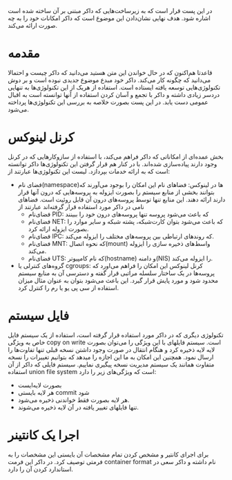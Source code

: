 در این پست قرار است که به زیرساخت‌هایی که داکر مبتنی بر آن ساخته شده است اشاره شود. هدف نهایی نشان‌دادن این موضوع است که داکر امکانات خود را به چه صورت ارائه می‌کند.

# مقدمه

قاعدتا هم‌اکنون که در حال خواندن این متن هستید می‌دانید که داکر چیست و احتمالا می‌دانید که چگونه کار می‌کند. داکر خود مبدع موضوع جدیدی نبوده است و بر دوش تکنولوژی‌هایی توسعه یافته ایستاده است. استفاده از هریک از این تکنولوژی‌ها به تنهایی دردسر زیادی داشته و داکر با تجمع و آسان کردن استفاده از آنها توانسته است به اقبال عمومی دست یابد. در این پست بصورت خلاصه به بررسی این تکنولوژی‌ها پرداخته می‌شود.



# کرنل لینوکس

بخش عمده‌ای از امکاناتی که داکر فراهم می‌کند، با استفاده از سازوکارهایی که در کرنل وجود دارند پیاده‌سازی شده‌اند. با در کنار هم قرار گرفتن این تکنولوژی‌ها داکر توانسته است که به ارائه خدمات بپردازد. لیست این تکنولوژی‌ها عبارتند از:

- فضای نام(namespace)ها در لینوکس: فضا‌های نام این امکان را بوجود می‌آورند که بتوانند بخشی از منابع سیستم را بصورت ایزوله به پروسه‌هایی که درون آنها قرار دارند ارائه دهند. این منابع تنها توسط پروسه‌های درون آن قابل روئیت است. فضاهای نامی در داکر مورد استفاده قرار گرفته‌اند عبارتند از
	* فضای‌نام PID: که باعث می‌شود پروسه تنها پروسه‌های درون خود را ببینند
	* فضای‌نام NET: که باعث می‌شود بتوان کارت‌شبکه، پشته شبکه و سایر موارد را بصورت ایزوله ارائه کرد.
	* فضای‌نام IPC: که روندهای ارتباطی بین پروسه‌های مختلف را ایزوله می‌کند.
	* فضای‌نام MNT: که نحوه اتصال(mount) واسط‌های ذخیره سازی را ایزوله می‌کند.
	* فضای‌نام UTS: که نام کامپیوتر(hostname) و دامنه(NIS) را ایزوله می‌کند.
- گروه‌های کنترلی یا cgroups: کرنل لینوکس این امکان را فراهم می‌اورد که پروسه‌ها در یک ساختار سلسله مراتبی قرار گفته و دسترسی آن به منابع سیستم محدود شود و مورد پایش قرار گیرد. این باعث می‌شود بتوان به عنوان مثال میزان استفاده از سی پی یو یا رم را کنترل کرد.

# فایل سیستم
تکنولوژی دیگری که در داکر مورد استفاده قرار گرفته است، استفاده از یک سیستم فایل خاص به ویژگی copy on write است. سیستم فایلهای با این ویژگی را می‌توان بصورت لایه لایه ذخیره کرد و هنگام انتقال در صورت وجود داشتن نسخه قبلی تنها تفاوت‌ها را ارسال نمود. همچنین این امکان به ما این اجازه را میدهد که بتوانیم تغییرات را نسخه متفاوت همانند یک سیستم مدیریت نسخه پیگیری نماییم. سیستم فایلی که داکر از آن استفاده union file system است که ویژگی‌های زیر را دارد:
- بصورت لایه‌ایست
- هر لایه بایستی commit شود
- هر لایه بصورت فقط خواندنی ذخیره می‌شود.
- تنها فایلهای تغییر یافته در آن لایه ذخیره می‌شوند.

# اجرا یک کانتینر

برای اجرای کانتیر و مشخص کردن تمام مشخصات آن بایستی این مشخصات را به فرمتی توصیف کرد. در داکر این فرمت container format نام داشته و داکر سعی در استاندارد کردن آن را دارد. 
